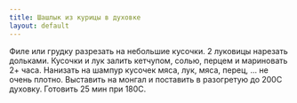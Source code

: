 ```yaml
---
title: Шашлык из курицы в духовке
layout: default
---
```

Филе или грудку разрезать на небольшие кусочки.
2 луковицы нарезать дольками. Кусочки и лук
залить кетчупом, солью, перцем и мариновать 2+ часа.
Нанизать на шампур кусочек мяса, лук, мяса, перец, ...
не очень плотно. Выставить на монгал и поставить
в разогретую до 200С духовку. Готовить 25 мин при 180С.
